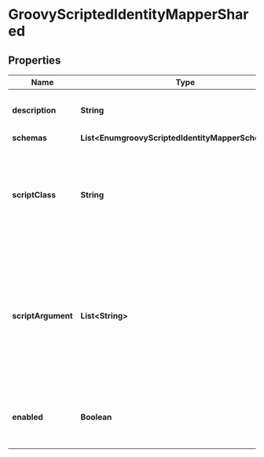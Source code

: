 

# GroovyScriptedIdentityMapperShared


## Properties

| Name | Type | Description | Notes |
|------------ | ------------- | ------------- | -------------|
|**description** | **String** | A description for this Identity Mapper |  [optional] |
|**schemas** | **List&lt;EnumgroovyScriptedIdentityMapperSchemaUrn&gt;** |  |  |
|**scriptClass** | **String** | The fully-qualified name of the Groovy class providing the logic for the Groovy Scripted Identity Mapper. |  |
|**scriptArgument** | **List&lt;String&gt;** | The set of arguments used to customize the behavior for the Scripted Identity Mapper. Each configuration property should be given in the form &#39;name&#x3D;value&#39;. |  [optional] |
|**enabled** | **Boolean** | Indicates whether the Identity Mapper is enabled for use. |  |



